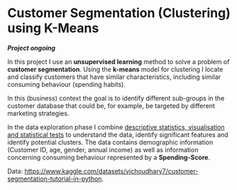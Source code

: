 # Customer Segmentation (Clustering) using K-Means

***Project ongoing***

In this project I use an **unsupervised learning** method to solve a problem of **customer segmentation**. Using the **k-means** model for clustering I locate and classify customers that have similar characteristics, including similar consuming behaviour (spending habits). 

In this (business) context the goal is to identify different sub-groups in the customer database that could be, for example, be targeted by different marketing strategies.

In the data exploration phase I combine <ins>descriptive statistics, visualisation and statistical tests</ins> to understand the data, identify significant features and identify potential clusters. The data contains demographic information (Customer ID, age, gender, annual income) as well as information concerning consuming behaviour represented by a **Spending-Score**.


Data: https://www.kaggle.com/datasets/vjchoudhary7/customer-segmentation-tutorial-in-python.
